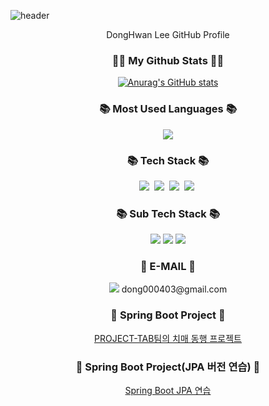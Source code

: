 ![header](https://capsule-render.vercel.app/api?type=waving&color=auto&height=300&section=header&text=capsule%20render&fontSize=90&animation=fadeIn&fontAlignY=38&desc=Decorate%20GitHub%20Profile%20or%20any%20Repo%20like%20me!&descAlignY=51&descAlign=62)
<p align='center'> DongHwan Lee GitHub Profile</p>

<h3 align="center">👩‍💻 My Github Stats 👩‍💻</h3>
<div align="center">

[![Anurag's GitHub stats](https://github-readme-stats.vercel.app/api?username=hyeinisfree&hide_title=true&show_icons=true&include_all_commits=true&disable_animations=true&theme=vue)](https://github.com/anuraghazra/github-readme-stats)
</div>

<h3 align="center">📚 Most Used Languages 📚</h3>
<p align="center">
<img src="https://github-readme-stats.vercel.app/api/top-langs/?username=dong000403@gmail.com"></a>
</p>

<h3 align="center">📚 Tech Stack 📚</h3>
<p align="center">
  <img src="https://img.shields.io/badge/Java-007396?style=flat-square&logo=Java&logoColor=white"/></a>&nbsp
  <img src="https://img.shields.io/badge/Python-3766AB?style=flat-square&logo=Python&logoColor=white"/></a>&nbsp 
  <img src="https://img.shields.io/badge/SpringBoot-6DB33F?style=flat-square&logo=SpringBoot&logoColor=white"/></a>&nbsp 
  <img src="https://img.shields.io/badge/Mysql-E6B91E?style=flat-square&logo=MySql&logoColor=white"/></a>&nbsp 
</p>

<h3 align="center">📚 Sub Tech Stack 📚</h3>
<p align="center">
  <img src="https://img.shields.io/badge/HTML5-E34F26?style=flat-square&logo=HTML5&logoColor=white">
  <img src="https://img.shields.io/badge/Bootstrap-7952B3?style=flat-square&logo=Bootstrap&logoColor=white">
  <img src="https://img.shields.io/badge/JavaScript-F7DF1E?style=flat-square&logo=JavaScript&logoColor=white">
</p>

<h3 align="center">🌈 E-MAIL 🌈</h3>
<p align="center">
  <img src="https://img.shields.io/badge/Gmail-d14836?style=flat-square&logo=Gmail&logoColor=white&link=dong000403@gmail.com"/> dong000403@gmail.com
</p>

<h3 align="center">📒 Spring Boot Project 📒</h3>
<p align="center">
  <a href="https://github.com/lee000403/PROJECT_TAB/blob/main/README.md">PROJECT-TAB팀의 치매 동행 프로젝트</a>
</p>

<h3 align="center">📒 Spring Boot Project(JPA 버전 연습) 📒</h3>
<p align="center">
  <a href="https://github.com/lee000403/springboots_crud_jpa/blob/main/README.md">Spring Boot JPA 연습</a>
</p>


<!---
lee000403/lee000403 is a ✨ special ✨ repository because its `README.md` (this file) appears on your GitHub profile.
You can click the Preview link to take a look at your changes.
--->
